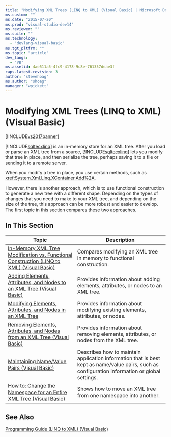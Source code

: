 ```yaml
---
title: "Modifying XML Trees (LINQ to XML) (Visual Basic) | Microsoft Docs"
ms.custom: ""
ms.date: "2015-07-20"
ms.prod: "visual-studio-dev14"
ms.reviewer: ""
ms.suite: ""
ms.technology: 
  - "devlang-visual-basic"
ms.tgt_pltfrm: ""
ms.topic: "article"
dev_langs: 
  - "VB"
ms.assetid: 4ae511a5-4fc9-4178-9c8e-761357deae3f
caps.latest.revision: 3
author: "stevehoag"
ms.author: "shoag"
manager: "wpickett"
---
```

# Modifying XML Trees (LINQ to XML) (Visual Basic)
[!INCLUDE[vs2017banner](../../../../visual-basic/includes/vs2017banner.md)]

[!INCLUDE[sqltecxlinq](../../../../csharp/programming-guide/concepts/linq/includes/sqltecxlinq-md.md)] is an in-memory store for an XML tree. After you load or parse an XML tree from a source, [!INCLUDE[sqltecxlinq](../../../../csharp/programming-guide/concepts/linq/includes/sqltecxlinq-md.md)] lets you modify that tree in place, and then serialize the tree, perhaps saving it to a file or sending it to a remote server.  
  
 When you modify a tree in place, you use certain methods, such as <xref:System.Xml.Linq.XContainer.Add%2A>.  
  
 However, there is another approach, which is to use functional construction to generate a new tree with a different shape. Depending on the types of changes that you need to make to your XML tree, and depending on the size of the tree, this approach can be more robust and easier to develop. The first topic in this section compares these two approaches.  
  
## In This Section  
  
|Topic|Description|  
|-----------|-----------------|  
|[In-Memory XML Tree Modification vs. Functional Construction (LINQ to XML) (Visual Basic)](../../../../visual-basic/programming-guide/concepts/linq/in-memory-xml-tree-modification-vs-functional-construction.md)|Compares modifying an XML tree in memory to functional construction.|  
|[Adding Elements, Attributes, and Nodes to an XML Tree (Visual Basic)](../../../../visual-basic/programming-guide/concepts/linq/adding-elements-attributes-and-nodes-to-an-xml-tree.md)|Provides information about adding elements, attributes, or nodes to an XML tree.|  
|[Modifying Elements, Attributes, and Nodes in an XML Tree](../../../../visual-basic/programming-guide/concepts/linq/modifying-elements-attributes-and-nodes-in-an-xml-tree.md)|Provides information about modifying existing elements, attributes, or nodes.|  
|[Removing Elements, Attributes, and Nodes from an XML Tree (Visual Basic)](../../../../visual-basic/programming-guide/concepts/linq/removing-elements-attributes-and-nodes-from-an-xml-tree.md)|Provides information about removing elements, attributes, or nodes from the XML tree.|  
|[Maintaining Name/Value Pairs (Visual Basic)](../../../../visual-basic/programming-guide/concepts/linq/maintaining-name-value-pairs-visual-basic.md)|Describes how to maintain application information that is best kept as name/value pairs, such as configuration information or global settings.|  
|[How to: Change the Namespace for an Entire XML Tree (Visual Basic)](../../../../visual-basic/programming-guide/concepts/linq/how-to-change-the-namespace-for-an-entire-xml-tree.md)|Shows how to move an XML tree from one namespace into another.|  
  
## See Also  
 [Programming Guide (LINQ to XML) (Visual Basic)](../../../../visual-basic/programming-guide/concepts/linq/programming-guide-linq-to-xml.md)